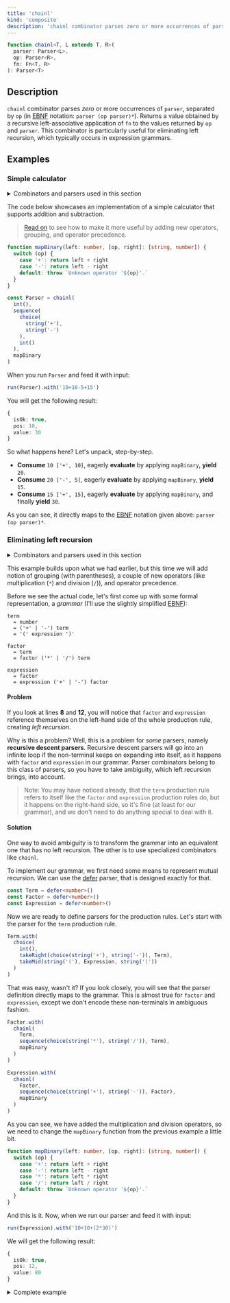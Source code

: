 ```yaml
---
title: 'chainl'
kind: 'composite'
description: 'chainl combinator parses zero or more occurrences of parser, separated by op. Returns a value obtained by a recursive left-associative application of a function to the values returned by op and parser.'
---
```


```typescript {{ withLineNumbers: false }}
function chainl<T, L extends T, R>(
  parser: Parser<L>,
  op: Parser<R>,
  fn: Fn<T, R>
): Parser<T>
```

## Description

`chainl` combinator parses *zero* or more occurrences of `parser`, separated by `op` (in [EBNF] notation: `parser (op parser)*`). Returns a value obtained by a recursive left-associative application of `fn` to the values returned by `op` and `parser`. This combinator is particularly useful for eliminating left recursion, which typically occurs in expression grammars.

## Examples

### Simple calculator

<details>
  <summary>Combinators and parsers used in this section</summary>

  - Combinators: [chainl], [choice], [sequence]
  - Parsers: [int], [string]
</details>

The code below showcases an implementation of a simple calculator that supports addition and subtraction.

> [Read on](#eliminating-left-recursion) to see how to make it more useful by adding new operators, grouping, and operator precedence.

```typescript
function mapBinary(left: number, [op, right]: [string, number]) {
  switch (op) {
    case '+': return left + right
    case '-': return left - right
    default: throw `Unknown operator '${op}'.`
  }
}

const Parser = chainl(
  int(),
  sequence(
    choice(
      string('+'),
      string('-')
    ),
    int()
  ),
  mapBinary
)
```

When you run `Parser` and feed it with input:

```typescript
run(Parser).with('10+10-5+15')
```

You will get the following result:

```typescript {{ highlight: [4] }}
{
  isOk: true,
  pos: 10,
  value: 30
}
```

So what happens here? Let's unpack, step-by-step.

- **Consume** `10 ['+', 10]`, eagerly **evaluate** by applying `mapBinary`, **yield** `20`.
- **Consume** `20 ['-', 5]`, eagerly **evaluate** by applying `mapBinary`, **yield** `15`.
- **Consume** `15 ['+', 15]`, eagerly **evaluate** by applying `mapBinary`, and finally **yield** `30`.

As you can see, it directly maps to the [EBNF] notation given above: `parser (op parser)*`.

### Eliminating left recursion

<details>
  <summary>Combinators and parsers used in this section</summary>

  - Combinators: [chainl], [choice], [map], [sequence], [takeMid], [takeRight]
  - Parsers: [defer], [int], [string]
</details>

This example builds upon what we had earlier, but this time we will add notion of grouping (with parentheses), a couple of new operators (like multiplication (`*`) and division (`/`)), and operator precedence.

Before we see the actual code, let's first come up with some formal representation, a *grammar* (I'll use the slightly simplified [EBNF]):

```ebnf {{ highlight: [8, 12] }}
term
  = number
  = ('+' | '-') term
  = '(' expression ')'

factor
  = term
  = factor ('*' | '/') term

expression
  = factor
  = expression ('+' | '-') factor
```

#### Problem

If you look at lines **8** and **12**, you will notice that `factor` and `expression` reference themselves on the left-hand side of the whole production rule, creating *left recursion*.

Why is this a problem? Well, this is a problem for *some* parsers, namely **recursive descent parsers**. Recursive descent parsers will go into an infinite loop if the non-terminal keeps on expanding into itself, as it happens with `factor` and `expression` in our grammar. Parser combinators belong to this class of parsers, so you have to take ambiguity, which left recursion brings, into account.

> Note: You may have noticed already, that the `term` production rule refers to itself like the `factor` and `expression` production rules do, but it happens on the right-hand side, so it's fine (at least for our grammar), and we don't need to do anything special to deal with it.

#### Solution

One way to avoid ambiguity is to transform the grammar into an equivalent one that has no left recursion. The other is to use specialized combinators like `chainl`.

To implement our grammar, we first need some means to represent mutual recursion. We can use the [defer] parser, that is designed exactly for that.

```typescript
const Term = defer<number>()
const Factor = defer<number>()
const Expression = defer<number>()
```

Now we are ready to define parsers for the production rules. Let's start with the parser for the `term` production rule.

```typescript
Term.with(
  choice(
    int(),
    takeRight(choice(string('+'), string('-')), Term),
    takeMid(string('('), Expression, string(')'))
  )
)
```

That was easy, wasn't it? If you look closely, you will see that the parser definition directly maps to the grammar. This is almost true for `factor` and `expression`, except we don't encode these non-terminals in ambiguous fashion.

```typescript
Factor.with(
  chainl(
    Term,
    sequence(choice(string('*'), string('/')), Term),
    mapBinary
  )
)

Expression.with(
  chainl(
    Factor,
    sequence(choice(string('+'), string('-')), Factor),
    mapBinary
  )
)
```

As you can see, we have added the multiplication and division operators, so we need to change the `mapBinary` function from the previous example a little bit.

```typescript {{ highlight: [[5, 6]] }}
function mapBinary(left: number, [op, right]: [string, number]) {
  switch (op) {
    case '+': return left + right
    case '-': return left - right
    case '*': return left * right
    case '/': return left / right
    default: throw `Unknown operator '${op}'.`
  }
}
```

And this is it. Now, when we run our parser and feed it with input:

```typescript
run(Expression).with('10+10+(2*30)')
```

We will get the following result:

```typescript
{
  isOk: true,
  pos: 12,
  value: 80
}
```

<details>
  <summary>Complete example</summary>

  ```typescript
  import { chainl, choice, sequence, takeMid, takeRight } from '@nrsk/sigma/combinators'
  import { defer, int, string } from '@nrsk/sigma/parsers'
  import { run } from '@nrsk/sigma'

  function mapBinary(left: number, [op, right]: [string, number]) {
    switch (op) {
      case '+': return left + right
      case '-': return left - right
      case '*': return left * right
      case '/': return left / right
      default: throw `Unknown operator '${op}'.`
    }
  }

  const Term = defer<number>()
  const Factor = defer<number>()
  const Expression = defer<number>()

  Term.with(
    choice(
      int(),
      takeRight(choice(string('+'), string('-')), Term),
      takeMid(string('('), Expression, string(')'))
    )
  )

  Factor.with(
    chainl(
      Term,
      sequence(choice(string('*'), string('/')), Term),
      mapBinary
    )
  )

  Expression.with(
    chainl(
      Factor,
      sequence(choice(string('+'), string('-')), Factor),
      mapBinary
    )
  )

  console.log(
    run(Expression).with('10+10+(2*30)')
  )
  ```
</details>

<!-- Links. -->

[EBNF]: https://en.wikipedia.org/wiki/Extended_Backus%E2%80%93Naur_form "Extended Backus–Naur form"

<!-- Combinators. -->

[chainl]: ./chainl
[choice]: ./choice
[map]: ./map
[sequence]: ./sequence
[takeMid]: ./takeMid
[takeRight]: ./takeRight

<!-- Parsers. -->

[defer]: ../parsers/defer
[int]: ../parsers/int
[string]: ../parsers/string
